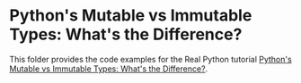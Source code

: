 # Python's Mutable vs Immutable Types: What's the Difference?

This folder provides the code examples for the Real Python tutorial [Python's Mutable vs Immutable Types: What's the Difference?](https://realpython.com/python-mutable-vs-immutable-types/).
